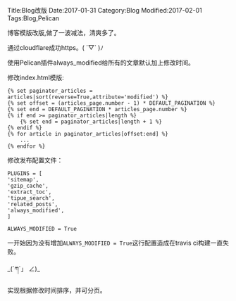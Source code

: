 Title:Blog改版
Date:2017-01-31
Category:Blog
Modified:2017-02-01
Tags:Blog,Pelican


博客模版改版,做了一波减法，清爽多了。

通过cloudflare成功https。( ´▽` )ﾉ

使用Pelican插件always_modified给所有的文章默认加上修改时间。

修改index.html模版:

	{% set paginator_articles = articles|sort(reverse=True,attribute='modified') %}
	{% set offset = (articles_page.number - 1) * DEFAULT_PAGINATION %}
	{% set end = DEFAULT_PAGINATION * articles_page.number %}
	{% if end >= paginator_articles|length %}
		{% set end = paginator_articles|length + 1 %}
	{% endif %}
	{% for article in paginator_articles[offset:end] %}
		...
	{% endfor %}

修改发布配置文件：

	PLUGINS = [
    'sitemap',
    'gzip_cache',
    'extract_toc',
    'tipue_search',
    'related_posts',
    'always_modified',
	]

	ALWAYS_MODIFIED = True
	
一开始因为没有增加`ALWAYS_MODIFIED = True`这行配置造成在travis ci构建一直失败。

\_(´ཀ`」 ∠)_

实现根据修改时间排序，并可分页。